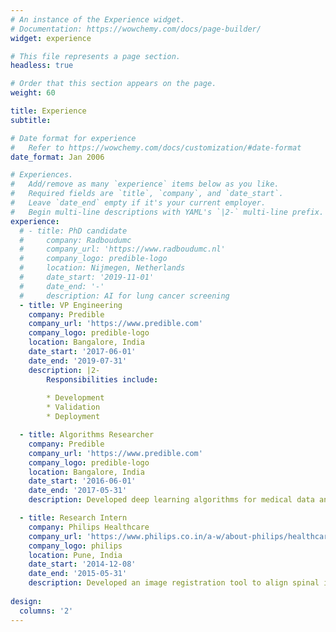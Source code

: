 ```yaml
---
# An instance of the Experience widget.
# Documentation: https://wowchemy.com/docs/page-builder/
widget: experience

# This file represents a page section.
headless: true

# Order that this section appears on the page.
weight: 60

title: Experience
subtitle:

# Date format for experience
#   Refer to https://wowchemy.com/docs/customization/#date-format
date_format: Jan 2006

# Experiences.
#   Add/remove as many `experience` items below as you like.
#   Required fields are `title`, `company`, and `date_start`.
#   Leave `date_end` empty if it's your current employer.
#   Begin multi-line descriptions with YAML's `|2-` multi-line prefix.
experience:
  # - title: PhD candidate
  #     company: Radboudumc
  #     company_url: 'https://www.radboudumc.nl'
  #     company_logo: predible-logo
  #     location: Nijmegen, Netherlands
  #     date_start: '2019-11-01'
  #     date_end: '-'
  #     description: AI for lung cancer screening
  - title: VP Engineering
    company: Predible
    company_url: 'https://www.predible.com'
    company_logo: predible-logo
    location: Bangalore, India
    date_start: '2017-06-01'
    date_end: '2019-07-31'
    description: |2-
        Responsibilities include:
        
        * Development
        * Validation
        * Deployment

  - title: Algorithms Researcher
    company: Predible
    company_url: 'https://www.predible.com'
    company_logo: predible-logo
    location: Bangalore, India
    date_start: '2016-06-01'
    date_end: '2017-05-31'
    description: Developed deep learning algorithms for medical data analysis

  - title: Research Intern
    company: Philips Healthcare
    company_url: 'https://www.philips.co.in/a-w/about-philips/healthcare-innovation-campus.html'
    company_logo: philips
    location: Pune, India
    date_start: '2014-12-08'
    date_end: '2015-05-31'
    description: Developed an image registration tool to align spinal images from mobile C-Arm systems
    
design:
  columns: '2'
---
```

